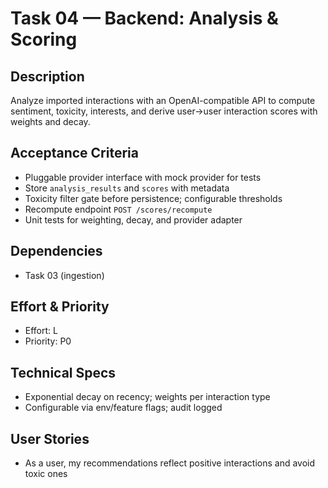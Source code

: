 # Task 04 — Backend: Analysis & Scoring

## Description
Analyze imported interactions with an OpenAI-compatible API to compute sentiment, toxicity, interests, and derive user→user interaction scores with weights and decay.

## Acceptance Criteria
- Pluggable provider interface with mock provider for tests
- Store `analysis_results` and `scores` with metadata
- Toxicity filter gate before persistence; configurable thresholds
- Recompute endpoint `POST /scores/recompute`
- Unit tests for weighting, decay, and provider adapter

## Dependencies
- Task 03 (ingestion)

## Effort & Priority
- Effort: L
- Priority: P0

## Technical Specs
- Exponential decay on recency; weights per interaction type
- Configurable via env/feature flags; audit logged

## User Stories
- As a user, my recommendations reflect positive interactions and avoid toxic ones

